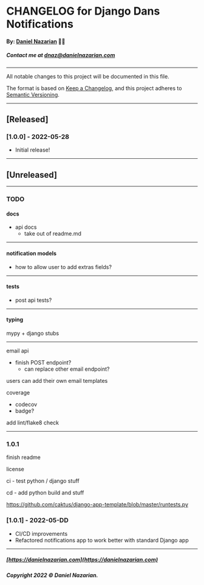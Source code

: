 # CHANGELOG for Django Dans Notifications
#### By: [Daniel Nazarian](https://danielnazarian) 🐧👹
##### Contact me at <dnaz@danielnazarian.com>

-------------------------------------------------------

All notable changes to this project will be documented in this file.

The format is based on [Keep a Changelog](https://keepachangelog.com/en/1.0.0/),
and this project adheres to [Semantic Versioning](https://semver.org/spec/v2.0.0.html).


-------------------------------------------------------

## [Released]

### [1.0.0] - 2022-05-28
- Initial release!

-------------------------------------------------------

## [Unreleased]

-------------------------------------------------------
### TODO

#### docs
- api docs
  - take out of readme.md

-----

#### notification models
- how to allow user to add extras fields?

-----

#### tests
- post api tests?

-----

#### typing

mypy + django stubs

-----

email api
- finish POST endpoint?
  - can replace other email endpoint?

users can add their own email templates

coverage
- codecov
- badge?

add lint/flake8 check

-----
### 1.0.1

finish readme

license

ci - test python / django stuff

cd - add python build and stuff

https://github.com/caktus/django-app-template/blob/master/runtests.py

### [1.0.1] - 2022-05-DD
- CI/CD improvements
- Refactored notifications app to work better with standard Django app

-------------------------------------------------------

##### [https://danielnazarian.com](https://danielnazarian.com)
##### Copyright 2022 © Daniel Nazarian.
